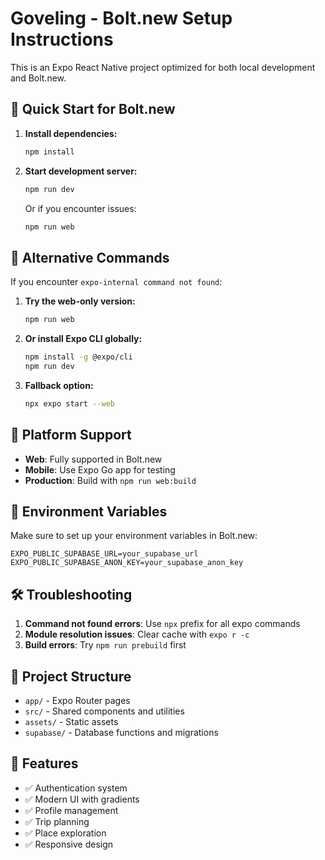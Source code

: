 # Goveling - Bolt.new Setup Instructions

This is an Expo React Native project optimized for both local development and Bolt.new.

## 🚀 Quick Start for Bolt.new

1. **Install dependencies:**
   ```bash
   npm install
   ```

2. **Start development server:**
   ```bash
   npm run dev
   ```
   
   Or if you encounter issues:
   ```bash
   npm run web
   ```

## 🔧 Alternative Commands

If you encounter `expo-internal command not found`:

1. **Try the web-only version:**
   ```bash
   npm run web
   ```

2. **Or install Expo CLI globally:**
   ```bash
   npm install -g @expo/cli
   npm run dev
   ```

3. **Fallback option:**
   ```bash
   npx expo start --web
   ```

## 📱 Platform Support

- **Web**: Fully supported in Bolt.new
- **Mobile**: Use Expo Go app for testing
- **Production**: Build with `npm run web:build`

## 🔐 Environment Variables

Make sure to set up your environment variables in Bolt.new:

```
EXPO_PUBLIC_SUPABASE_URL=your_supabase_url
EXPO_PUBLIC_SUPABASE_ANON_KEY=your_supabase_anon_key
```

## 🛠️ Troubleshooting

1. **Command not found errors**: Use `npx` prefix for all expo commands
2. **Module resolution issues**: Clear cache with `expo r -c`
3. **Build errors**: Try `npm run prebuild` first

## 📂 Project Structure

- `app/` - Expo Router pages
- `src/` - Shared components and utilities  
- `assets/` - Static assets
- `supabase/` - Database functions and migrations

## 🎯 Features

- ✅ Authentication system
- ✅ Modern UI with gradients
- ✅ Profile management
- ✅ Trip planning
- ✅ Place exploration
- ✅ Responsive design
